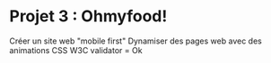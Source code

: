 # Projet 3 : Ohmyfood!
Créer un site web "mobile first"
Dynamiser des pages web avec des animations CSS
W3C validator = Ok
